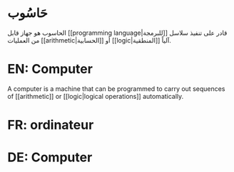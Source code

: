 # حَاسُوب

الحاسوب هو جهاز قابل [[programming language|للبرمجة]] قادر على تنفيذ سلاسل من العمليات [[arithmetic|الحسابية]] أو [[logic|المنطقية]] آلياً.

# EN: Computer

A computer is a machine that can be programmed to carry out sequences of [[arithmetic]] or [[logic|logical operations]] automatically.

# FR: ordinateur

# DE: Computer
